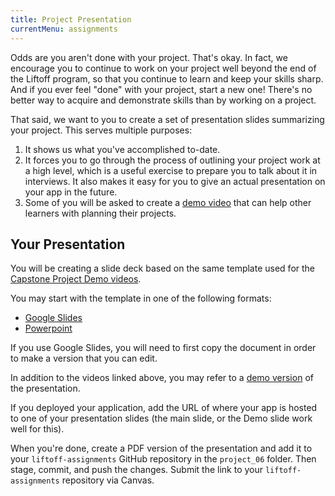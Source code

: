 ```yaml
---
title: Project Presentation
currentMenu: assignments
---
```


Odds are you aren't done with your project. That's okay. In fact, we encourage you to continue to work on your project well beyond the end of the Liftoff program, so that you continue to learn and keep your skills sharp. And if you ever feel "done" with your project, start a new one! There's no better way to acquire and demonstrate skills than by working on a project.

That said, we want to you to create a set of presentation slides summarizing your project. This serves multiple purposes:
1. It shows us what you've accomplished to-date.
1. It forces you to go through the process of outlining your project work at a high level, which is a useful exercise to prepare you to talk about it in interviews. It also makes it easy for you to give an actual presentation on your app in the future.
1. Some of you will be asked to create a [demo video](https://www.youtube.com/watch?v=_8LRJHkTqsg&list=PLs5n5nYB22fIdV_HMkekxx7Yt06lXUptT) that can help other learners with planning their projects.

## Your Presentation

You will be creating a slide deck based on the same template used for the [Capstone Project Demo videos](https://www.youtube.com/watch?v=_8LRJHkTqsg&list=PLs5n5nYB22fIdV_HMkekxx7Yt06lXUptT).

You may start with the template in one of the following formats:
- [Google Slides](https://docs.google.com/presentation/d/1Iuol2AdtEnVFTreOW9fBF71ZJbXvA--zI2mrxQzdP7o/edit#slide=id.p)
- [Powerpoint](./capstone-presentation-template.pptx)

If you use Google Slides, you will need to first copy the document in order to make a version that you can edit.

In addition to the videos linked above, you may refer to a [demo version](./presentation-demo.pdf) of the presentation.

<aside class="aside-pro-tip" markdown="1">
If you deployed your application, add the URL of where your app is hosted to one of your presentation slides (the main slide, or the Demo slide work well for this).
</aside>

When you're done, create a PDF version of the presentation and add it to your `liftoff-assignments` GitHub repository in the `project_06` folder. Then stage, commit, and push the changes. Submit the link to your `liftoff-assignments` repository via Canvas.